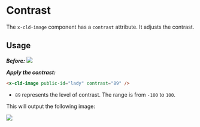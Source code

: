 # Contrast

The `x-cld-image` component has a `contrast` attribute. It adjusts the contrast.

## Usage

<em><strong>Before:</strong></em>
<img src="https://res.cloudinary.com/unicodeveloper/image/upload/lady">


<em><strong>Apply the contrast:</strong></em>
```html
<x-cld-image public-id="lady" contrast="89" />
```

- `89` represents the level of contrast. The range is from `-100` to `100`.

This will output the following image:

<img src="https://res.cloudinary.com/unicodeveloper/image/upload/e_contrast:89/lady?_a=AACnOBs">